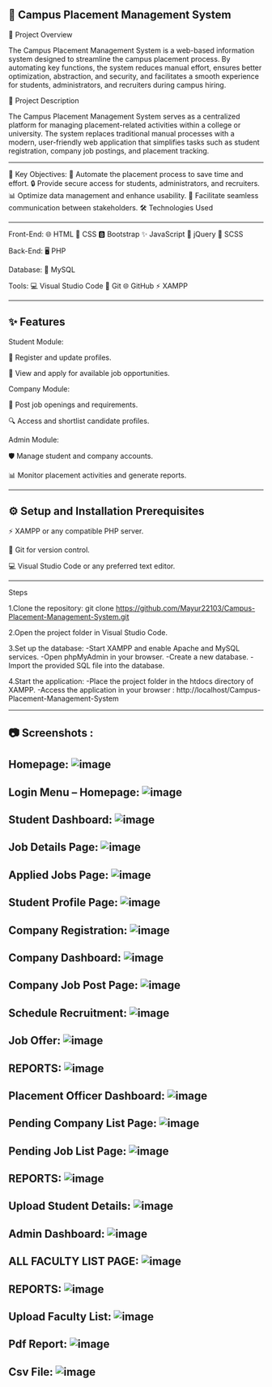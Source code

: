 🌟 Campus Placement Management System
-

📖 Project Overview

The Campus Placement Management System is a web-based information system designed to streamline the campus placement process. By automating key functions, the system reduces manual effort, ensures better optimization, abstraction, and security, and facilitates a smooth experience for students, administrators, and recruiters during campus hiring.

📝 Project Description

The Campus Placement Management System serves as a centralized platform for managing placement-related activities within a college or university. The system replaces traditional manual processes with a modern, user-friendly web application that simplifies tasks such as student registration, company job postings, and placement tracking.

---

🎯 Key Objectives:
🚀 Automate the placement process to save time and effort.
🔒 Provide secure access for students, administrators, and recruiters.
📊 Optimize data management and enhance usability.
💬 Facilitate seamless communication between stakeholders.
🛠️ Technologies Used

---

Front-End:
🌐 HTML
🎨 CSS
🅱️ Bootstrap
✨ JavaScript
🔄 jQuery
🎨 SCSS


Back-End:
🖥️ PHP


Database:
💾 MySQL


Tools:
💻 Visual Studio Code
🧰 Git
🌐 GitHub
⚡ XAMPP


---

✨ Features
-
Student Module:

📝 Register and update profiles.

📄 View and apply for available job opportunities.

Company Module:

📢 Post job openings and requirements.

🔍 Access and shortlist candidate profiles.

Admin Module:

🛡️ Manage student and company accounts.

📊 Monitor placement activities and generate reports.

---

⚙️ Setup and Installation Prerequisites
-
⚡ XAMPP or any compatible PHP server.

🧰 Git for version control.

💻 Visual Studio Code or any preferred text editor.

---

Steps

1.Clone the repository: git clone https://github.com/Mayur22103/Campus-Placement-Management-System.git  

2.Open the project folder in Visual Studio Code.

3.Set up the database:
  -Start XAMPP and enable Apache and MySQL services.
  -Open phpMyAdmin in your browser.
  -Create a new database.
  -Import the provided SQL file into the database.
  
4.Start the application:
  -Place the project folder in the htdocs directory of XAMPP.
  -Access the application in your browser : http://localhost/Campus-Placement-Management-System  

---

📷 Screenshots : 
-
Homepage:
![image](https://github.com/user-attachments/assets/2077cf77-8c61-4940-9561-931374f3e842)
-
Login Menu – Homepage:
![image](https://github.com/user-attachments/assets/209dccd8-f453-4761-85b8-77fd5fe00e7f)
-
Student Dashboard:
![image](https://github.com/user-attachments/assets/68c75685-0634-45f1-bca3-29ee3abbe7c4)
-
Job Details Page:
![image](https://github.com/user-attachments/assets/07740254-595a-40b5-bf74-975ca74dccaa)
-
Applied Jobs Page:
![image](https://github.com/user-attachments/assets/8d611c5a-0efd-4ea9-80f4-ab47b9d30661)
-
Student Profile Page: 
![image](https://github.com/user-attachments/assets/70349a7f-4ba1-402d-9fa3-8c9a2a9889ed)
-
Company Registration:
![image](https://github.com/user-attachments/assets/0d6b84c9-1948-49be-b9ea-184a27100c85)
-
Company Dashboard:
![image](https://github.com/user-attachments/assets/2538b14c-db9c-471a-a5a0-538eec54226b)
-
Company Job Post Page:
![image](https://github.com/user-attachments/assets/b9a123ca-da6f-4222-a04d-d356af256066)
-
Schedule Recruitment:
![image](https://github.com/user-attachments/assets/51d6c220-4f2b-4519-9f3b-d50f70d26a1b)
-
Job Offer:
![image](https://github.com/user-attachments/assets/fc2b3cc6-e4c3-4bd7-bbd7-26e749914d62)
-
REPORTS:
![image](https://github.com/user-attachments/assets/5bfc93b2-9bda-4560-ae10-f5219db14639)
-
Placement Officer Dashboard:
![image](https://github.com/user-attachments/assets/ba0689c6-77c0-4d45-b7d8-1b4fa55619b3)
-
Pending Company List Page:
![image](https://github.com/user-attachments/assets/def8b4b6-d031-4758-91ca-2996206464f6)
-
Pending Job List Page:
![image](https://github.com/user-attachments/assets/6f6ddb08-9c2e-45dd-ab6d-03a4daae8783)
-
REPORTS:
![image](https://github.com/user-attachments/assets/707e9832-af88-437f-8124-0b22844a770b)
-
Upload Student Details:
![image](https://github.com/user-attachments/assets/f0cb43cb-d03a-4bb2-8146-c37e2dd07cde)
-
Admin Dashboard:
![image](https://github.com/user-attachments/assets/88066115-a679-476f-ad29-9ae31cde4f0d)
-
ALL FACULTY LIST PAGE:
![image](https://github.com/user-attachments/assets/77b2f7ab-316f-4373-9a62-354023bcb1a4)
-
REPORTS:
![image](https://github.com/user-attachments/assets/1d601c1a-c477-43e8-ac02-266d52e0ba60)
-
Upload Faculty List:
![image](https://github.com/user-attachments/assets/40d3e86e-ec7a-4797-9ab1-77195fac1134)
-
Pdf Report: 
![image](https://github.com/user-attachments/assets/f2be43f0-cad0-4962-9fa0-95fac1da1a85)
-
Csv File: 
![image](https://github.com/user-attachments/assets/b54cf986-60b5-42a4-8c79-630f74916151)
-











